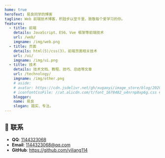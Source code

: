 ```yaml
---
home: true
heroText: 易良同学的博客
tagline: Web 前端技术博客，积跬步以至千里，致敬每个爱学习的你。
features:
  - title: 前端
    details: JavaScript、ES6、Vue 框架等前端技术
    url: /web/
    imgname: /img/web.png
  - title: 页面
    details: html(5)/css(3)，前端页面相关技术
    url: /ui/
    imgname: /img/ui.png
  - title: 技术
    details: 技术文档、教程、技巧、总结等文章
    url: /technology/
    imgname: /img/other.png
    # aside:
    # avatar: https://cdn.jsdelivr.net/gh/xugaoyi/image_store/blog/20200103123203.jpg
    # iconfontCssFile: //at.alicdn.com/t/font_1678482_u4nrnp8xp6g.css # 阿里矢量图标库在线 css 文件地址
    blogger:
    name: 易良
    slogan: 踏实、专注。
---
```


## :email: 联系

- **QQ**: <a href="tencent://message/?uin=1144323068&Site=&Menu=yesUrl" class='qq'>1144323068</a>
- **Email**: <a href="mailto:1144323068@qq.com">1144323068@qq.com</a>
- **GitHub**: <https://github.com/yiliang114>
